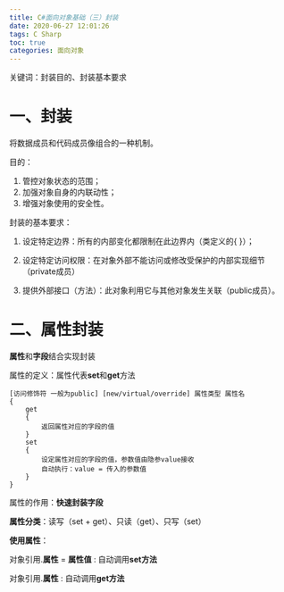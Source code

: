 ```yaml
---
title: C#面向对象基础（三）封装
date: 2020-06-27 12:01:26
tags: C Sharp
toc: true
categories: 面向对象
---
```


关键词：封装目的、封装基本要求

<!--more-->

# 一、封装

将数据成员和代码成员像组合的一种机制。

目的：

1. 管控对象状态的范围；
2. 加强对象自身的内联动性；
3. 增强对象使用的安全性。

封装的基本要求：

1. 设定特定边界：所有的内部变化都限制在此边界内（类定义的{ }）；

2. 设定特定访问权限：在对象外部不能访问或修改受保护的内部实现细节（private成员）

3. 提供外部接口（方法）：此对象利用它与其他对象发生关联（public成员）。

# 二、属性封装

**属性**和**字段**结合实现封装

属性的定义：属性代表**set**和**get**方法

```
[访问修饰符 一般为public] [new/virtual/override] 属性类型 属性名
{
	get
	{
		返回属性对应的字段的值
	}
	set
	{
		设定属性对应的字段的值，参数值由隐参value接收
		自动执行：value = 传入的参数值
	}
}
```

属性的作用：**快速封装字段**

**属性分类**：读写（set + get）、只读（get）、只写（set）

**使用属性**：

对象引用.**属性** = **属性值** : 自动调用**set方法**

对象引用.**属性** : 自动调用**get方法**
